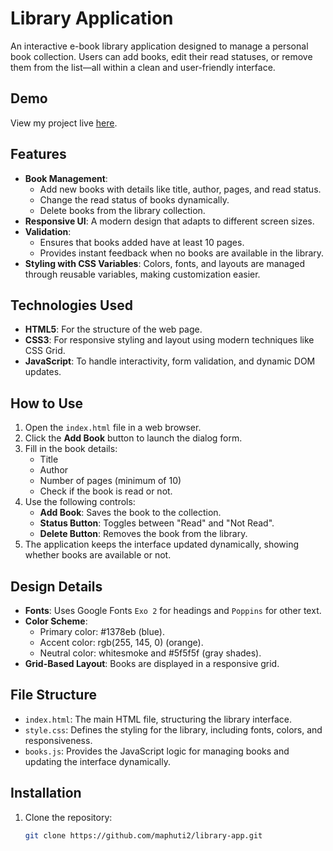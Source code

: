 # Library Application

An interactive e-book library application designed to manage a personal book collection. Users can add books, edit their read statuses, or remove them from the list—all within a clean and user-friendly interface.

## Demo

View my project live [here](https://maphuti2.github.io/Library/).

## Features

- **Book Management**:
  - Add new books with details like title, author, pages, and read status.
  - Change the read status of books dynamically.
  - Delete books from the library collection.
- **Responsive UI**: A modern design that adapts to different screen sizes.
- **Validation**:
  - Ensures that books added have at least 10 pages.
  - Provides instant feedback when no books are available in the library.
- **Styling with CSS Variables**: Colors, fonts, and layouts are managed through reusable variables, making customization easier.

## Technologies Used

- **HTML5**: For the structure of the web page.
- **CSS3**: For responsive styling and layout using modern techniques like CSS Grid.
- **JavaScript**: To handle interactivity, form validation, and dynamic DOM updates.

## How to Use

1. Open the `index.html` file in a web browser.
2. Click the **Add Book** button to launch the dialog form.
3. Fill in the book details:
   - Title
   - Author
   - Number of pages (minimum of 10)
   - Check if the book is read or not.
4. Use the following controls:
   - **Add Book**: Saves the book to the collection.
   - **Status Button**: Toggles between "Read" and "Not Read".
   - **Delete Button**: Removes the book from the library.
5. The application keeps the interface updated dynamically, showing whether books are available or not.

## Design Details

- **Fonts**: Uses Google Fonts `Exo 2` for headings and `Poppins` for other text.
- **Color Scheme**:
  - Primary color: #1378eb (blue).
  - Accent color: rgb(255, 145, 0) (orange).
  - Neutral color: whitesmoke and #5f5f5f (gray shades).
- **Grid-Based Layout**: Books are displayed in a responsive grid.

## File Structure

- `index.html`: The main HTML file, structuring the library interface.
- `style.css`: Defines the styling for the library, including fonts, colors, and responsiveness.
- `books.js`: Provides the JavaScript logic for managing books and updating the interface dynamically.

## Installation

1. Clone the repository:
   ```bash
   git clone https://github.com/maphuti2/library-app.git
   ```
